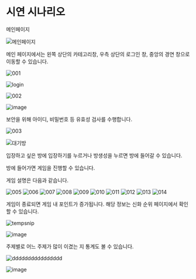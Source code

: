 # 시연 시나리오

메인페이지

![메인페이지](https://user-images.githubusercontent.com/51036842/185528384-4be34059-91be-43b6-9c5d-6b3809f6015d.png)


메인 페이지에서는 왼쪽 상단의 카테고리창, 우측 상단의 로그인 창, 중앙의 경연 창으로 이동할 수 있습니다.

![001](https://user-images.githubusercontent.com/51036842/185530000-54cb4436-fd86-4e22-8487-c7bc7807e323.png)

![login](https://user-images.githubusercontent.com/51036842/185528637-a784dbab-db6d-4d82-85d9-c6d8c66761e1.png)


![002](https://user-images.githubusercontent.com/51036842/185530005-1905e165-3dec-4f87-9cd2-ac78dba2e710.png)

![image](https://user-images.githubusercontent.com/51036842/185530352-85dcc136-0a10-42e9-b43b-11a6eb9b9fa8.png)


보안을 위해 아이디, 비밀번호 등 유효성 검사를 수행합니다.



![003](https://user-images.githubusercontent.com/51036842/185530007-9a0b2231-2dd5-42a6-996b-ef0140ebf4e0.png)

![대기방](https://user-images.githubusercontent.com/51036842/185531599-8c776df3-32fd-4dba-9434-2b0715e6829e.png)



입장하고 싶은 방에 입장하기를 누르거나 방생성을 누르면 방에 들어갈 수 있습니다.

방에 들어가면 게임을 진행할 수 있습니다. 

게임 설명은 다음과 같습니다.

![005](https://user-images.githubusercontent.com/51036842/185530010-aaefe994-6987-4712-a37a-621c4f37e505.png)
![006](https://user-images.githubusercontent.com/51036842/185530013-93d6bb8e-c367-4672-b3b1-5708f6be245a.png)
![007](https://user-images.githubusercontent.com/51036842/185530016-8e0f1c43-67ae-40eb-b222-e4afec7fbf89.png)
![008](https://user-images.githubusercontent.com/51036842/185530018-e548df3a-ba6b-4b03-b47b-6035ad4bcf01.png)
![009](https://user-images.githubusercontent.com/51036842/185530021-fc96fd33-5e83-4d28-bc65-7e225d53a421.png)
![010](https://user-images.githubusercontent.com/51036842/185530023-b96b258f-c41b-45da-be53-ec8a0f5163c8.png)
![011](https://user-images.githubusercontent.com/51036842/185530026-2df219d9-f0d9-4441-ae7d-749cc537b477.png)
![012](https://user-images.githubusercontent.com/51036842/185530029-68e189ad-6172-4bea-927e-3d4813c1faf6.png)
![013](https://user-images.githubusercontent.com/51036842/185530031-aef7de13-aa9e-46da-9081-d3dd4be0d607.png)
![014](https://user-images.githubusercontent.com/51036842/185530033-c8f23a54-6123-4bdf-a2dd-4bfd2e7d3b86.png)

게임이 종료되면 게임 내 포인트가 증가됩니다. 해당 정보는 신화 순위 페이지에서 확인할 수 있습니다.

![tempsnip](https://user-images.githubusercontent.com/51036842/185532581-6ede8871-a42a-43e3-ab22-e832570f696d.png)

![image](https://user-images.githubusercontent.com/51036842/185532276-a4dd27e9-194d-420e-8848-24c8b6eb5668.png)


주제별로 어느 주제가 많이 이겼는 지 통계도 볼 수 있습니다.

![dddddddddddddddd](https://user-images.githubusercontent.com/51036842/185532702-e7c9e593-f693-4d17-97f4-91225bd2daa1.png)

![image](https://user-images.githubusercontent.com/51036842/185532791-0e8b9e35-3db0-464b-aea7-ffb3c4b25a38.png)

